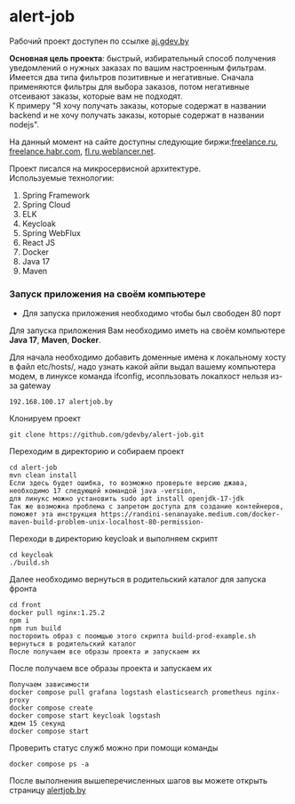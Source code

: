 # alert-job

Рабочий проект доступен по ссылке [aj.gdev.by](https://aj.gdev.by)

**Основная цель проекта**: быстрый, избирательный способ получения уведомлений о нужных заказах по вашим настроенным фильтрам.<br>
Имеется два типа фильтров позитивные и негативные. Сначала применяются фильтры для выбора заказов, потом негативные отсеивают заказы, которые вам не подходят.<br>
К примеру "Я хочу получать заказы, которые содержат в названии backend и не хочу получать заказы, которые содержат в названии nodejs".<br>

На данный момент на сайте доступны следующие биржи:[freelance.ru](https://freelance.ru), [freelance.habr.com](https://freelance.habr.com), [fl.ru](https://www.fl.ru),[weblancer.net](https://www.weblancer.net).

Проект писался на микросервисной архитектуре.<br>
Используемые технологии:

<ol>
<li>Spring Framework</li>
<li>Spring Cloud</li>
<li>ELK</li>
<li>Keycloak</li>
<li>Spring WebFlux</li>
<li>React JS</li>
<li>Docker</li>
<li>Java 17</li>
<li>Maven</li>
</ol>

### Запуск приложения на своём компьютере

- Для запуска приложения необходимо чтобы был свободен 80 порт<br>

Для запуска приложения Вам необходимо иметь на своём компьютере **Java 17**, **Maven**, **Docker**.<br>

Для начала необходимо добавить доменные имена к локальному хосту в файл etc/hosts/, надо узнать какой айпи выдал вашему компьютера модем, в линуксе команда ifconfig, исопльзовать локалхост нельзя из-за gateway

```
192.168.100.17 alertjob.by
```

Клонируем проект

```
git clone https://github.com/gdevby/alert-job.git
```

Переходим в директорию и собираем проект

```
cd alert-job
mvn clean install
Если здесь будет ошибка, то возможно проверьте версию джава, необходимо 17 следующей командой java -version,
для линукс можно установить sudo apt install openjdk-17-jdk
Так же возможна проблема с запретом доступа для создание контейнеров, поможет эта инструкция https://randini-senanayake.medium.com/docker-maven-build-problem-unix-localhost-80-permission-
```

Переходи в директорию keycloak и выполняем скрипт

```
cd keycloak
./build.sh
```

Далее необходимо вернуться в родительский каталог для запуска фронта

```
cd front
docker pull nginx:1.25.2
npm i
npm run build
постороить образ с поомщью этого скрипта build-prod-example.sh
вернуться в родительский каталог
После получаем все образы проекта и запускаем их

```

После получаем все образы проекта и запускаем их

```
Получаем зависимости
docker compose pull grafana logstash elasticsearch prometheus nginx-proxy
docker compose create
docker compose start keycloak logstash
ждем 15 секунд
docker compose start
```

Проверить статус служб можно при помощи команды

```
docker compose ps -a
```

После выполнения вышеперечисленных шагов вы можете открыть страницу [alertjob.by ](http://alertjob.by)